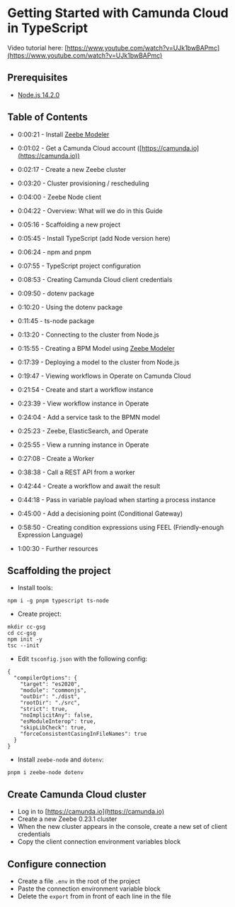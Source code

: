 # Getting Started with Camunda Cloud in TypeScript

Video tutorial here: [https://www.youtube.com/watch?v=UJk1bwBAPmc](https://www.youtube.com/watch?v=UJk1bwBAPmc)

## Prerequisites

* [Node.js 14.2.0](https://nodejs.org)

## Table of Contents

* 0:00:21 - Install [Zeebe Modeler](https://github.com/zeebe-io/zeebe-modeler)
* 0:01:02 - Get a Camunda Cloud account ([https://camunda.io](https://camunda.io))

* 0:02:17 - Create a new Zeebe cluster
* 0:03:20 - Cluster provisioning / rescheduling
* 0:04:00 - Zeebe Node client

* 0:04:22 - Overview: What will we do in this Guide
* 0:05:16 - Scaffolding a new project
* 0:05:45 - Install TypeScript (add Node version here)
* 0:06:24 - npm and pnpm
* 0:07:55 - TypeScript project configuration

* 0:08:53 - Creating Camunda Cloud client credentials

* 0:09:50 - dotenv package
* 0:10:20 - Using the dotenv package
* 0:11:45 - ts-node package

* 0:13:20 - Connecting to the cluster from Node.js

* 0:15:55 - Creating a BPM Model using [Zeebe Modeler](https://github.com/zeebe-io/zeebe-modeler)
* 0:17:39 - Deploying a model to the cluster from Node.js 

* 0:19:47 - Viewing workflows in Operate on Camunda Cloud

* 0:21:54 - Create and start a workflow instance
* 0:23:39 - View workflow instance in Operate

* 0:24:04 - Add a service task to the BPMN model 
* 0:25:23 - Zeebe, ElasticSearch, and Operate
* 0:25:55 - View a running instance in Operate

* 0:27:08 - Create a Worker
* 0:38:38 - Call a REST API from a worker
* 0:42:44 - Create a workflow and await the result
* 0:44:18 - Pass in variable payload when starting a process instance
* 0:45:00 - Add a decisioning point (Conditional Gateway)
* 0:58:50 - Creating condition expressions using FEEL (Friendly-enough Expression Language)
* 1:00:30 - Further resources

## Scaffolding the project

* Install tools:

```
npm i -g pnpm typescript ts-node
```

* Create project:

```
mkdir cc-gsg
cd cc-gsg
npm init -y
tsc --init
```

* Edit `tsconfig.json` with the following config:

```
{
  "compilerOptions": {
    "target": "es2020",
    "module": "commonjs",
    "outDir": "./dist",
    "rootDir": "./src",
    "strict": true,
    "noImplicitAny": false,
    "esModuleInterop": true,
    "skipLibCheck": true,
    "forceConsistentCasingInFileNames": true
  }
}
```

* Install `zeebe-node` and `dotenv`:

```
pnpm i zeebe-node dotenv
```

## Create Camunda Cloud cluster

* Log in to [https://camunda.io](https://camunda.io)
* Create a new Zeebe 0.23.1 cluster 
* When the new cluster appears in the console, create a new set of client credentials 
* Copy the client connection environment variables block

## Configure connection

* Create a file `.env` in the root of the project
* Paste the connection environment variable block 
* Delete the `export` from in front of each line in the file
